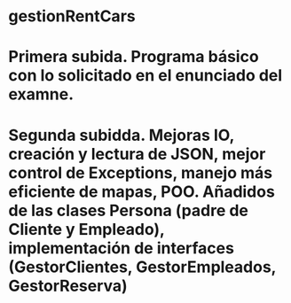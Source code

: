 # gestionRentCars

# Primera subida. Programa básico con lo solicitado en el enunciado del examne.

# Segunda subidda. Mejoras IO, creación y lectura de JSON, mejor control de Exceptions, manejo más eficiente de mapas, POO. Añadidos de las clases Persona (padre de Cliente y Empleado), implementación de interfaces (GestorClientes, GestorEmpleados, GestorReserva)
